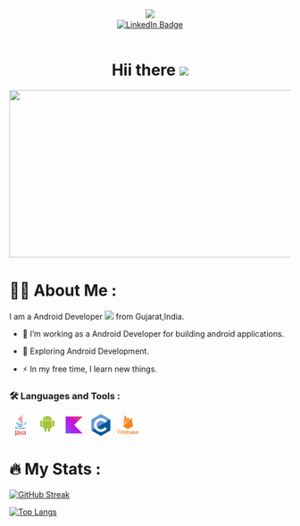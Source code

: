 <!DOCTYPE html>
<html>
<body>
<div id="header" align="center">
  <img src="https://media.giphy.com/media/gjrYDwbjnK8x36xZIO/giphy.gif" width="100"/>
</div>
<div id="badges" align="center">
  <a href="your-linkedin-URL">
    <img src="https://img.shields.io/badge/LinkedIn-blue?style=for-the-badge&logo=linkedin&logoColor=white" alt="LinkedIn Badge"/>
  </a>
  <br>
  <img src="https://komarev.com/ghpvc/?username=SohamSagar&style=flat-square&color=blue" alt=""/>
  <br>
  <h1>
  Hii there
  <img src="https://media.giphy.com/media/hvRJCLFzcasrR4ia7z/giphy.gif" width="30px"/>
</h1>
  </div>
  <div align="center">
  <img src="https://media.giphy.com/media/dWesBcTLavkZuG35MI/giphy.gif" width="600" height="300"/>
</div>


<!DOCTYPE html>
<html>
  </hr>
</body>
</html>

# :woman_technologist: About Me :

I am a Android Developer <img src="https://media.giphy.com/media/WUlplcMpOCEmTGBtBW/giphy.gif" width="30"> from Gujarat,India.

- :telescope: I’m working as a Android Developer for building android applications.

- :seedling: Exploring Android Development.

- :zap: In my free time, I learn new things.

### :hammer_and_wrench: Languages and Tools :
<!DOCTYPE html>
<html>
  </hr></hr>
  <div>
  <img src="https://github.com/devicons/devicon/blob/master/icons/java/java-original-wordmark.svg" title="Java" alt="Java" width="40" height="40"/>&nbsp;
  <img src="https://github.com/devicons/devicon/blob/master/icons/android/android-original-wordmark.svg" title="Android" alt="Android" width="40" height="40"/>&nbsp;
  <img src="https://github.com/devicons/devicon/blob/master/icons/kotlin/kotlin-original.svg" title="Kotlin" alt="Kotlin" width="40" height="40"/>&nbsp;
  <img src="https://github.com/devicons/devicon/blob/master/icons/c/c-original.svg" title="C" alt="C" width="40" height="40"/>&nbsp;
  <img src="https://github.com/devicons/devicon/blob/master/icons/firebase/firebase-plain-wordmark.svg" title="Firebase" alt="Firebase" width="40" height="40"/>&nbsp;
</div>
</body>
</html>

<!DOCTYPE html>
<html>
  </hr>
</body>
</html>

# :fire: My Stats :

[![GitHub Streak](http://github-readme-streak-stats.herokuapp.com?user=SohamSagar&theme=dark&background=000000)](https://git.io/streak-stats)

[![Top Langs](https://github-readme-stats.vercel.app/api/top-langs/?username=SohamSagar&layout=compact&theme=vision-friendly-dark)](https://github.com/anuraghazra/github-readme-stats)
